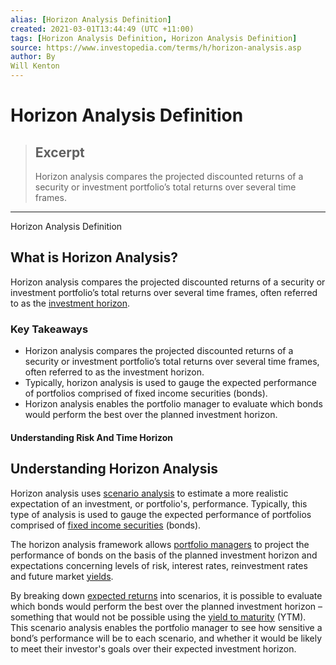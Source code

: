 ```yaml
---
alias: [Horizon Analysis Definition]
created: 2021-03-01T13:44:49 (UTC +11:00)
tags: [Horizon Analysis Definition, Horizon Analysis Definition]
source: https://www.investopedia.com/terms/h/horizon-analysis.asp
author: By
Will Kenton
---
```


# Horizon Analysis Definition

> ## Excerpt
> Horizon analysis compares the projected discounted returns of a security or investment portfolio’s total returns over several time frames.

---

Horizon Analysis Definition
## What is Horizon Analysis?

Horizon analysis compares the projected discounted returns of a security or investment portfolio’s total returns over several time frames, often referred to as the [investment horizon](https://www.investopedia.com/terms/i/investment_horizon.asp).

### Key Takeaways

-   Horizon analysis compares the projected discounted returns of a security or investment portfolio’s total returns over several time frames, often referred to as the investment horizon.
-   Typically, horizon analysis is used to gauge the expected performance of portfolios comprised of fixed income securities (bonds).
-   Horizon analysis enables the portfolio manager to evaluate which bonds would perform the best over the planned investment horizon.

#### Understanding Risk And Time Horizon

## Understanding Horizon Analysis

Horizon analysis uses [scenario analysis](https://www.investopedia.com/terms/s/scenario_analysis.asp) to estimate a more realistic expectation of an investment, or portfolio's, performance. Typically, this type of analysis is used to gauge the expected performance of portfolios comprised of [fixed income securities](https://www.investopedia.com/terms/f/fixed-incomesecurity.asp) (bonds).

The horizon analysis framework allows [portfolio managers](https://www.investopedia.com/terms/p/portfoliomanager.asp) to project the performance of bonds on the basis of the planned investment horizon and expectations concerning levels of risk, interest rates, reinvestment rates and future market [yields](https://www.investopedia.com/terms/y/yield.asp).

By breaking down [expected returns](https://www.investopedia.com/terms/e/expectedreturn.asp) into scenarios, it is possible to evaluate which bonds would perform the best over the planned investment horizon – something that would not be possible using the [yield to maturity](https://www.investopedia.com/terms/y/yieldtomaturity.asp) (YTM). This scenario analysis enables the portfolio manager to see how sensitive a bond’s performance will be to each scenario, and whether it would be likely to meet their investor's goals over their expected investment horizon.
